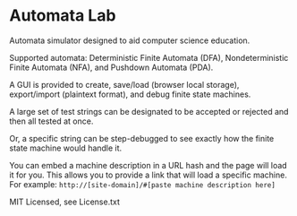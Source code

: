 # Automata Lab
Automata simulator designed to aid computer science education. 

Supported automata: Deterministic Finite Automata (DFA), Nondeterministic Finite Automata (NFA), and Pushdown Automata (PDA).

A GUI is provided to create, save/load (browser local storage), export/import (plaintext format), and debug finite state machines.

A large set of test strings can be designated to be accepted or rejected and then all tested at once.

Or, a specific string can be step-debugged to see exactly how the finite state machine would handle it.

You can embed a machine description in a URL hash and the page will load it for you.  This allows you to provide a link that will load a specific machine.  For example: `http://[site-domain]/#[paste machine description here]`

MIT Licensed, see License.txt
